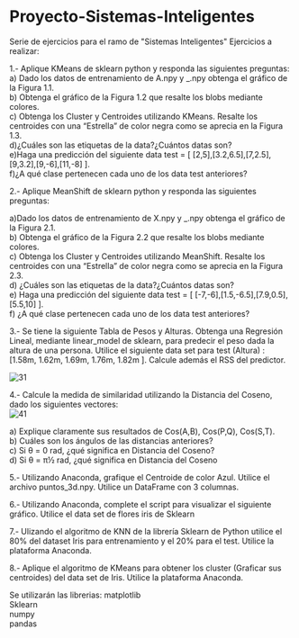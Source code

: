 # Proyecto-Sistemas-Inteligentes
Serie de ejercicios para el ramo de "Sistemas Inteligentes"
Ejercicios a realizar:

1.- Aplique KMeans de sklearn python y responda las siguientes preguntas:
<br/>
  a) Dado los datos de entrenamiento de A.npy y _.npy obtenga el gráfico de la Figura 1.1. <br />
  b) Obtenga el gráfico de la Figura 1.2 que resalte los blobs mediante colores. <br />
  c) Obtenga los Cluster y Centroides utilizando KMeans. Resalte los centroides con una
    “Estrella” de color negra como se aprecia en la Figura 1.3. <br />
  d)¿Cuáles son las etiquetas de la data?¿Cuántos datas son? <br />
  e)Haga una predicción del siguiente data test = [ [2,5],[3.2,6.5],[7,2.5],[9,3.2],[9,-6],[11,-8] ]. <br />
  f)¿A qué clase pertenecen cada uno de los data test anteriores?<br />
  
2.- Aplique MeanShift de sklearn python y responda las siguientes preguntas: <br />

a)Dado los datos de entrenamiento de X.npy y _.npy obtenga el gráfico de la Figura 2.1. <br />
b) Obtenga el gráfico de la Figura 2.2 que resalte los blobs mediante colores. <br />
c) Obtenga los Cluster y Centroides utilizando MeanShift. Resalte los centroides con una
“Estrella” de color negra como se aprecia en la Figura 2.3. <br />
d) ¿Cuáles son las etiquetas de la data?¿Cuántos datas son? <br />
e) Haga una predicción del siguiente data test = [ [-7,-6],[1.5,-6.5],[7.9,0.5],[5.5,10] ]. <br />
f) ¿A qué clase pertenecen cada uno de los data test anteriores? <br />

3.- Se tiene la siguiente Tabla de Pesos y Alturas. Obtenga una Regresión Lineal, mediante
linear_model de sklearn, para predecir el peso dada la altura de una persona. Utilice el siguiente data
set para test (Altura) : [1.58m, 1.62m, 1.69m, 1.76m, 1.82m ]. Calcule además el RSS del predictor. <br />

![31](https://user-images.githubusercontent.com/43975051/210426363-f8fe8d33-e047-4d13-845d-da20d766d157.PNG) <br />

4.- Calcule la medida de similaridad utilizando la Distancia del Coseno, dado los siguientes vectores: <br />
![41](https://user-images.githubusercontent.com/43975051/210426470-1aa32e9c-fe96-4d1b-b01f-b9525cb70a46.PNG) <br />

  a) Explique claramente sus resultados de Cos(A,B), Cos(P,Q), Cos(S,T).<br />
  b) Cuáles son los ángulos de las distancias anteriores?<br />
  c) Si θ = 0 rad, ¿qué significa en Distancia del Coseno?<br />
  d) Si θ = π½ rad, ¿qué significa en Distancia del Coseno<br />

5.- Utilizando Anaconda, grafique el Centroide de color Azul. Utilice el archivo puntos_3d.npy.
Utilice un DataFrame con 3 columnas.<br />

6.- Utilizando Anaconda, complete el script para visualizar el siguiente gráfico. Utilice el data set de
flores iris de Sklearn<br />

7.- Ulizando el algoritmo de KNN de la librería Sklearn de Python utilice el 80% del dataset Iris para
entrenamiento y el 20% para el test. Utilice la plataforma Anaconda.<br />

8.- Aplique el algoritmo de KMeans para obtener los cluster (Graficar sus centroides) del data set de
Iris. Utilice la plataforma Anaconda. <br />

Se utilizarán las librerias: 
matplotlib<br />
Sklearn<br />
numpy<br />
pandas<br />
